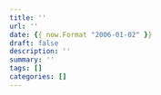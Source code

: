```yaml
---
title: ''
url: ''
date: {{ now.Format "2006-01-02" }}
draft: false
description: ''
summary: ''
tags: []
categories: []
---
```

